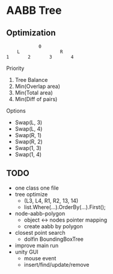 # AABB Tree



## Optimization
```
			0
	L				R
1		2		3		4
```

Priority
1. Tree Balance
2. Min(Overlap area)
3. Min(Total area)
4. Min(Diff of pairs)

Options
- Swap(L, 3)
- Swap(L, 4)
- Swap(R, 1)
- Swap(R, 2)
- Swap(1, 3)
- Swap(1, 4)

## TODO
- one class one file
- tree optimize 
	- (L3, L4, R1, R2, 13, 14)
	- list.Where(...).OrderBy(...).First();
- node-aabb-polygon
	- object <-> nodes pointer mapping
	- create aabb by polygon
- closest point search
	- dolfin BoundingBoxTree
- improve main run
- unity GUI
	- mouse event
	- insert/find/update/remove
